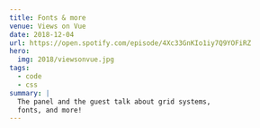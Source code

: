 ```yaml
---
title: Fonts & more
venue: Views on Vue
date: 2018-12-04
url: https://open.spotify.com/episode/4Xc33GnKIo1iy7Q9YOFiRZ
hero:
  img: 2018/viewsonvue.jpg
tags:
  - code
  - css
summary: |
  The panel and the guest talk about grid systems,
  fonts, and more!
---
```

